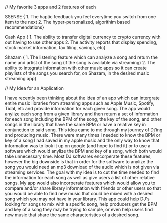 // My favorite 3 apps and 2 features of each

SSENSE { 1. The haptic feedback you feel everytime you switch from one item to the next
         2. The hyper-personalized, algorithim based recommendations}
         
Cash App { 1. The ability to transfer digital currency to crypto currency with out having to use other apps
           2. The activity reports that display spending, stock market information, tax filing, savings, etc}
           
Shazam { 1. The listening feature which can analyze a song and return the name and artist of the song (if the song is available via streaming)
         2. The ability to integrate information with other music apps so it can create playlists of the songs you search for, on Shazam, in the desired music streaming app}
         

// My Idea for an Application

 I have recently been thinking about the idea of an app which can intergrate entire music libraries from streaming apps such as Apple Music, Spotify, Tidal, etc and provide information for each given song. The app would anylize each song from a given library and then return a set of information for each song including the BPM of the song, the key of the song, and other songs in the library that have the same BPM or have a relative key in conjunction to said song. This idea came to me through my journey of Dj'ing and producing music. There were many times I needed to know the BPM or key of a song I had saved in my apple music and the only way to know that information was to look it up on google (and hope to find it) or to use a software which would anylize the BPM and key of a song, which both would take unnecessary time. Most DJ softwares encorperate these features, however the big downside is that in order for the software to anylize the song you would need an mp3 download of the audio which is not given via streaming services. The goal with my idea is to cut the time needed to find the information for each song as well as give users a list of other relative songs. My app would also incorperate features which would allow you to compare and/or share library information with friends or other users so that you would be able to find new music that could be mixed with a desired song which you may not have in your library. This app could help DJ's looking for songs to mix with a specific song, help producers get the BPM and key of a song they may be trying to sample, or even help users find new music that share the same characteristics of a desired song.